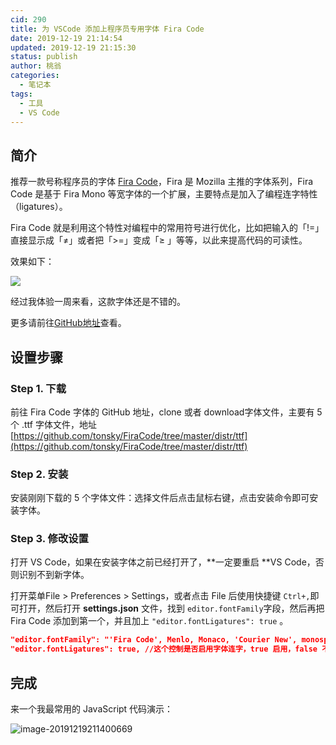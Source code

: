 ```yaml
---
cid: 290
title: 为 VSCode 添加上程序员专用字体 Fira Code
date: 2019-12-19 21:14:54
updated: 2019-12-19 21:15:30
status: publish
author: 桃翁
categories: 
  - 笔记本
tags: 
  - 工具
  - VS Code
---
```



## 简介

推荐一款号称程序员的字体 [Fira Code](https://github.com/tonsky/FiraCode)，Fira 是 Mozilla 主推的字体系列，Fira Code 是基于 Fira Mono 等宽字体的一个扩展，主要特点是加入了编程连字特性（ligatures）。

Fira Code 就是利用这个特性对编程中的常用符号进行优化，比如把输入的「!=」直接显示成「≠」或者把「>=」变成「≥ 」等等，以此来提高代码的可读性。

效果如下：

![](http://imgs.taoweng.site/2019-12-19-130213.png)

经过我体验一周来看，这款字体还是不错的。

更多请前往[GitHub地址](https://github.com/tonsky/FiraCode)查看。

## 设置步骤

### Step 1. 下载

前往 Fira Code 字体的 GitHub 地址，clone 或者 download字体文件，主要有 5 个 .ttf 字体文件，地址[https://github.com/tonsky/FiraCode/tree/master/distr/ttf](https://github.com/tonsky/FiraCode/tree/master/distr/ttf)

### Step 2. 安装

安装刚刚下载的 5 个字体文件：选择文件后点击鼠标右键，点击安装命令即可安装字体。

### Step 3. 修改设置

打开 VS Code，如果在安装字体之前已经打开了，**一定要重启 **VS Code，否则识别不到新字体。

打开菜单File > Preferences > Settings，或者点击 File 后使用快捷键 `Ctrl+,`即可打开，然后打开 **settings.json**  文件，找到 `editor.fontFamily`字段，然后再把 Fira Code 添加到第一个，并且加上 `"editor.fontLigatures": true` 。

```json
"editor.fontFamily": "'Fira Code', Menlo, Monaco, 'Courier New', monospace",
"editor.fontLigatures": true, //这个控制是否启用字体连字，true 启用，false 不启用，这里选择启用 
```

## 完成

来一个我最常用的 JavaScript 代码演示：

![image-20191219211400669](http://imgs.taoweng.site/2019-12-19-131402.png)